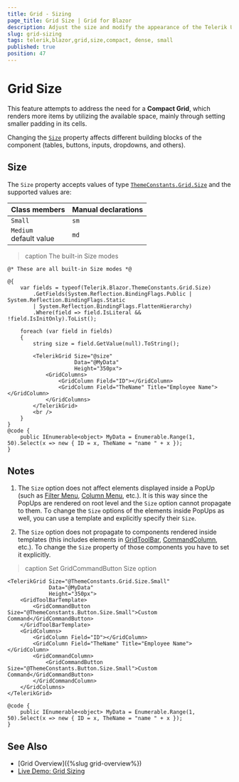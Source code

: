 ```yaml
---
title: Grid - Sizing
page_title: Grid Size | Grid for Blazor
description: Adjust the size and modify the appearance of the Telerik UI for Blazor Grid.
slug: grid-sizing
tags: telerik,blazor,grid,size,compact, dense, small
published: true
position: 47
---
```


# Grid Size

This feature attempts to address the need for a **Compact Grid**, which renders more items by utilizing the available space, mainly through setting smaller padding in its cells.

Changing the [`Size`](#size) property affects different building blocks of the component (tables, buttons, inputs, dropdowns, and others). 

## Size

The `Size` property accepts values of type [`ThemeConstants.Grid.Size`](https://docs.telerik.com/blazor-ui/api/Telerik.Blazor.ThemeConstants.Grid.Size) and the supported values are: 

| Class members | Manual declarations |
|------------|--------|
|`Small`|`sm`|
|`Medium` <br /> default value|`md`|


>caption The built-in Size modes

```CSHTML
@* These are all built-in Size modes *@

@{ 
    var fields = typeof(Telerik.Blazor.ThemeConstants.Grid.Size)
        .GetFields(System.Reflection.BindingFlags.Public | System.Reflection.BindingFlags.Static
        | System.Reflection.BindingFlags.FlattenHierarchy)
        .Where(field => field.IsLiteral && !field.IsInitOnly).ToList();

    foreach (var field in fields)
    {
        string size = field.GetValue(null).ToString();

        <TelerikGrid Size="@size"
					 Data="@MyData"
			 	     Height="350px">
            <GridColumns>
                <GridColumn Field="ID"></GridColumn>
                <GridColumn Field="TheName" Title="Employee Name"></GridColumn>
            </GridColumns>
        </TelerikGrid>
        <br />
    }
}
@code {
    public IEnumerable<object> MyData = Enumerable.Range(1, 50).Select(x => new { ID = x, TheName = "name " + x });
}
```

## Notes

1. The `Size` option does not affect elements displayed inside a PopUp (such as [Filter Menu](https://docs.telerik.com/blazor-ui/components/grid/filter/filter-menu), [Column Menu](https://docs.telerik.com/blazor-ui/components/grid/columns/menu), etc.). It is this way since the PopUps are rendered on root level and the `Size` option cannot propagate to them. Тo change the `Size` options of the elements inside PopUps as well, you can use a template and explicitly specify their `Size`.

1. The `Size` option does not propagate to components rendered inside templates (this includes elements in [GridToolBar](https://docs.telerik.com/blazor-ui/components/grid/toolbar), [CommandColumn](https://docs.telerik.com/blazor-ui/components/grid/columns/command), etc.). To change the `Size` property of those components you have to set it explicitly. 

>caption Set GridCommandButton Size option

```CSHTML
<TelerikGrid Size="@ThemeConstants.Grid.Size.Small"
             Data="@MyData"
			 Height="350px">
    <GridToolBarTemplate>
        <GridCommandButton Size="@ThemeConstants.Button.Size.Small">Custom Command</GridCommandButton>
    </GridToolBarTemplate>
	<GridColumns>
		<GridColumn Field="ID"></GridColumn>
		<GridColumn Field="TheName" Title="Employee Name"></GridColumn>
        <GridCommandColumn>
            <GridCommandButton Size="@ThemeConstants.Button.Size.Small">Custom Command</GridCommandButton>
        </GridCommandColumn>
	</GridColumns>
</TelerikGrid>

@code {
	public IEnumerable<object> MyData = Enumerable.Range(1, 50).Select(x => new { ID = x, TheName = "name " + x });
}
```

## See Also

  * [Grid Overview]({%slug grid-overview%})
  * [Live Demo: Grid Sizing](https://demos.telerik.com/blazor-ui/grid/sizing)